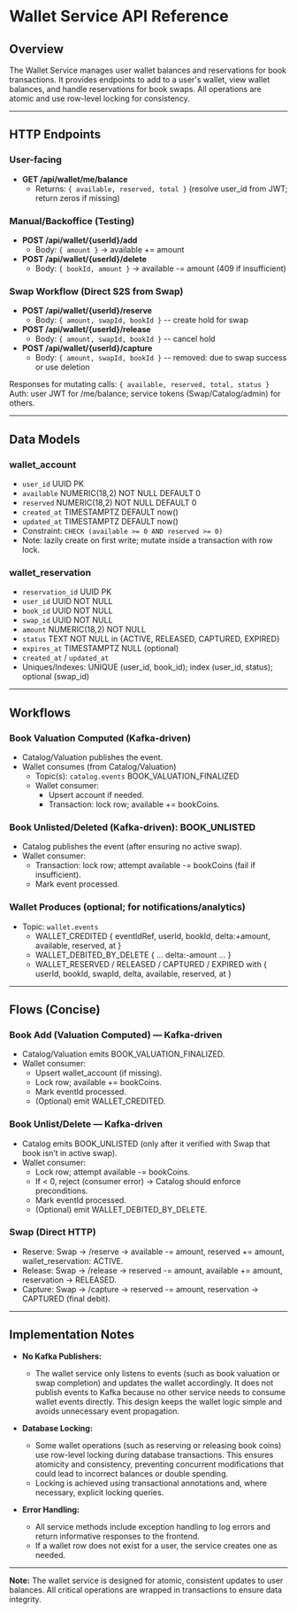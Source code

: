# Wallet Service API Reference

## Overview

The Wallet Service manages user wallet balances and reservations for book transactions. It provides endpoints to add to
a user's wallet, view wallet balances, and handle reservations for book swaps. All operations are atomic and use
row-level locking for consistency.

---

## HTTP Endpoints

### User-facing

- **GET /api/wallet/me/balance**
    - Returns: `{ available, reserved, total }` (resolve user_id from JWT; return zeros if missing)

### Manual/Backoffice (Testing)

- **POST /api/wallet/{userId}/add**
    - Body: `{ amount }` → available += amount
- **POST /api/wallet/{userId}/delete**
    - Body: `{ bookId, amount }` → available -= amount (409 if insufficient)

### Swap Workflow (Direct S2S from Swap)

- **POST /api/wallet/{userId}/reserve**
    - Body: `{ amount, swapId, bookId }` -- create hold for swap
- **POST /api/wallet/{userId}/release**
    - Body: `{ amount, swapId, bookId }` -- cancel hold
- **POST /api/wallet/{userId}/capture**
    - Body: `{ amount, swapId, bookId }` -- removed: due to swap success or use deletion

Responses for mutating calls: `{ available, reserved, total, status }`
Auth: user JWT for /me/balance; service tokens (Swap/Catalog/admin) for others.

---

## Data Models

### wallet_account

- `user_id` UUID PK
- `available` NUMERIC(18,2) NOT NULL DEFAULT 0
- `reserved` NUMERIC(18,2) NOT NULL DEFAULT 0
- `created_at` TIMESTAMPTZ DEFAULT now()
- `updated_at` TIMESTAMPTZ DEFAULT now()
- Constraint: `CHECK (available >= 0 AND reserved >= 0)`
- Note: lazily create on first write; mutate inside a transaction with row lock.

### wallet_reservation

- `reservation_id` UUID PK
- `user_id` UUID NOT NULL
- `book_id` UUID NOT NULL
- `swap_id` UUID NOT NULL
- `amount` NUMERIC(18,2) NOT NULL
- `status` TEXT NOT NULL in {ACTIVE, RELEASED, CAPTURED, EXPIRED}
- `expires_at` TIMESTAMPTZ NULL (optional)
- `created_at` / `updated_at`
- Uniques/Indexes: UNIQUE (user_id, book_id); index (user_id, status); optional (swap_id)

---

## Workflows

### Book Valuation Computed (Kafka-driven)

- Catalog/Valuation publishes the event.
- Wallet consumes (from Catalog/Valuation)
    - Topic(s): `catalog.events` BOOK_VALUATION_FINALIZED
    - Wallet consumer:
        - Upsert account if needed.
        - Transaction: lock row; available += bookCoins.

### Book Unlisted/Deleted (Kafka-driven): BOOK_UNLISTED

- Catalog publishes the event (after ensuring no active swap).
- Wallet consumer:
    - Transaction: lock row; attempt available -= bookCoins (fail if insufficient).
    - Mark event processed.

### Wallet Produces (optional; for notifications/analytics)

- Topic: `wallet.events`
    - WALLET_CREDITED { eventIdRef, userId, bookId, delta:+amount, available, reserved, at }
    - WALLET_DEBITED_BY_DELETE { ... delta:-amount ... }
    - WALLET_RESERVED / RELEASED / CAPTURED / EXPIRED with { userId, bookId, swapId, delta, available, reserved, at }

---

## Flows (Concise)

### Book Add (Valuation Computed) — Kafka-driven

- Catalog/Valuation emits BOOK_VALUATION_FINALIZED.
- Wallet consumer:
    - Upsert wallet_account (if missing).
    - Lock row; available += bookCoins.
    - Mark eventId processed.
    - (Optional) emit WALLET_CREDITED.

### Book Unlist/Delete — Kafka-driven

- Catalog emits BOOK_UNLISTED (only after it verified with Swap that book isn’t in active swap).
- Wallet consumer:
    - Lock row; attempt available -= bookCoins.
    - If < 0, reject (consumer error) → Catalog should enforce preconditions.
    - Mark eventId processed.
    - (Optional) emit WALLET_DEBITED_BY_DELETE.

### Swap (Direct HTTP)

- Reserve: Swap → /reserve → available -= amount, reserved += amount, wallet_reservation: ACTIVE.
- Release: Swap → /release → reserved -= amount, available += amount, reservation → RELEASED.
- Capture: Swap → /capture → reserved -= amount, reservation → CAPTURED (final debit).

---

## Implementation Notes

- **No Kafka Publishers:**
    - The wallet service only listens to events (such as book valuation or swap completion) and updates the wallet
      accordingly. It does not publish events to Kafka because no other service needs to consume wallet events directly.
      This design keeps the wallet logic simple and avoids unnecessary event propagation.

- **Database Locking:**
    - Some wallet operations (such as reserving or releasing book coins) use row-level locking during database
      transactions. This ensures atomicity and consistency, preventing concurrent modifications that could lead to
      incorrect balances or double spending.
    - Locking is achieved using transactional annotations and, where necessary, explicit locking queries.

- **Error Handling:**
    - All service methods include exception handling to log errors and return informative responses to the frontend.
    - If a wallet row does not exist for a user, the service creates one as needed.

---

**Note:** The wallet service is designed for atomic, consistent updates to user balances. All critical operations are
wrapped in transactions to ensure data integrity.
